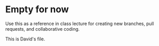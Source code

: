 # Empty for now
Use this as a reference in class lecture for creating new branches, pull requests, and collaborative coding.

This is David's file.
